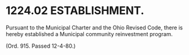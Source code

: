 1224.02 ESTABLISHMENT.
======================

Pursuant to the Municipal Charter and the Ohio Revised Code, there is
hereby established a Municipal community reinvestment program.

(Ord. 915. Passed 12-4-80.)
